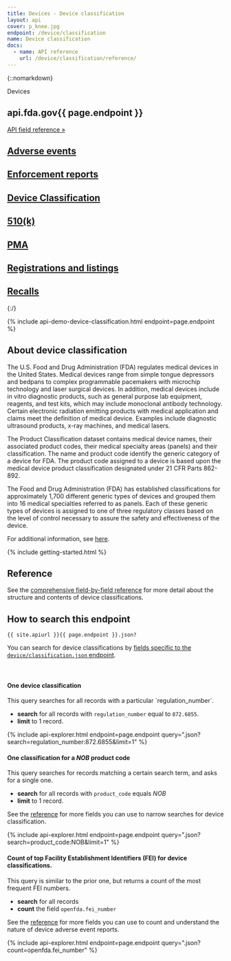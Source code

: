 ```yaml
---
title: Devices - Device classification
layout: api
cover: p_knee.jpg
endpoint: /device/classification
name: Device classification
docs:
  - name: API reference
    url: /device/classification/reference/
---
```

{::nomarkdown}
<section class="content-heading api {% if page.cover %}cover{% endif %}" style="background-image:url('{{ site.baseurl }}/assets/img/{{ page.cover }}');">
  <div class="content-heading-text">
    <div class="content-heading-title">
      Devices
    </div>
    <h1><span class="faded">api.fda.gov</span>{{ page.endpoint }}</h1>
    <a href="{{ site.baseurl }}{{ page.endpoint }}/reference/" class="api-nav">API field reference »</a>
  </div>
</section>

<div class="row tabs">
  <div class="col-sm-6 tab"><h2><a href="{{ site.baseurl }}/device/event/">Adverse events</a></h2></div>
  <div class="col-sm-6 tab"><h2><a href="{{ site.baseurl }}/device/enforcement/">Enforcement reports</a></h2></div>
  <div class="col-sm-6 tab selected"><h2><a href="{{ site.baseurl }}/device/classification/">Device Classification</a></h2></div>
  <div class="col-sm-6 tab"><h2><a href="{{ site.baseurl }}/device/510k/">510(k)</a></h2></div>
  <div class="col-sm-6 tab"><h2><a href="{{ site.baseurl }}/device/pma/">PMA</a></h2></div>
  <div class="col-sm-6 tab"><h2><a href="{{ site.baseurl }}/device/registrationlisting/">Registrations and listings</a></h2></div>
  <div class="col-sm-6 tab"><h2><a href="{{ site.baseurl }}/device/recall/">Recalls</a></h2></div>
</div>
{:/}

<!-- TODO(hansnelsen): add this file -->
{% include api-demo-device-classification.html endpoint=page.endpoint %}

<section class="reference">

## About device classification

The U.S. Food and Drug Administration (FDA) regulates medical devices in the United States. Medical devices range from simple tongue depressors and bedpans to complex programmable pacemakers with microchip technology and laser surgical devices. In addition, medical devices include in vitro diagnostic products, such as general purpose lab equipment, reagents, and test kits, which may include monoclonal antibody technology. Certain electronic radiation emitting products with medical application and claims meet the definition of medical device. Examples include diagnostic ultrasound products, x-ray machines, and medical lasers.

<p>The Product Classification dataset contains medical device names, their associated product codes, their medical specialty areas (panels) and their classification. The name and product code identify the generic category of a device for FDA. The product code assigned to a device is based upon the medical device product classification designated under 21 CFR Parts 862-892. </p>
<p>The Food and Drug Administration (FDA) has established classifications for approximately 1,700 different generic types of devices and grouped them into 16 medical specialties referred to as panels. Each of these generic types of devices is assigned to one of three regulatory classes based on the level of control necessary to assure the safety and effectiveness of the device.</p>
<p>For additional information, see <a href="http://www.fda.gov/MedicalDevices/DeviceRegulationandGuidance/Overview/ClassifyYourDevice/default.htm">here</a>.</p>

<!-- TODO(hansnelsen): add dataset download link to dataset page once it exists  -->

{% include getting-started.html %}

## Reference

See the <a href="reference/">comprehensive field-by-field reference</a> for more detail about the structure and contents of device classifications.

## How to search this endpoint

    {{ site.apiurl }}{{ page.endpoint }}.json?

You can search for device classifications by <a href="reference/">fields specific to the `device/classification.json` endpoint</a>.

<div class="api-explorer" style="margin-top: 7ex">
<div class="query">
<h4 class="query-title">One device classification</h4>
<div class="query-description">
This query searches for all records with a particular `regulation_number`.

 - **search** for all records with `regulation_number` equal to `872.6855`.
 - **limit** to 1 record.

</div>
</div>
<div class="explorer">
{% include api-explorer.html endpoint=page.endpoint query=".json?search=regulation_number:872.6855&limit=1" %}
</div>
</div>

<div class="api-explorer">
<div class="query">
<h4 class="query-title">One classification for a <em>NOB</em> product code</h4>
<div class="query-description">
This query searches for records matching a certain search term, and asks for a single one.

 - **search** for all records with `product_code` equals *NOB*
 - **limit** to 1 record.

See the [reference](reference/) for more fields you can use to narrow searches for device classification.
</div>
</div>
<div class="explorer">
{% include api-explorer.html endpoint=page.endpoint query=".json?search=product_code:NOB&limit=1" %}
</div>
</div>

<div class="api-explorer">
<div class="query">
<h4 class="query-title">Count of top Facility Establishment Identifiers (FEI) for device classifications.</h4>
<div class="query-description">
This query is similar to the prior one, but returns a count of the most frequent FEI numbers.

  - **search** for all records
  - **count** the field `openfda.fei_number`

See the [reference](reference/) for more fields you can use to count and understand the nature of device adverse event reports.
</div>
<!-- <svg class="chart"></svg> -->
</div>
<div class="explorer">
{% include api-explorer.html endpoint=page.endpoint query=".json?count=openfda.fei_number" %}
</div>
</div>

</section>
